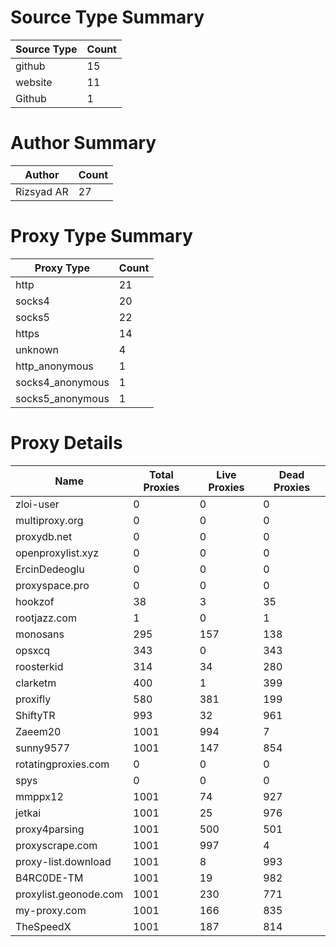 # Source Type Summary

| Source Type | Count |
|-------------|-------|
| github | 15 |
| website | 11 |
| Github | 1 |


# Author Summary

| Author | Count |
|--------|-------|
| Rizsyad AR | 27 |


# Proxy Type Summary

| Proxy Type | Count |
|------------|-------|
| http | 21 |
| socks4 | 20 |
| socks5 | 22 |
| https | 14 |
| unknown | 4 |
| http_anonymous | 1 |
| socks4_anonymous | 1 |
| socks5_anonymous | 1 |


# Proxy Details

| Name | Total Proxies | Live Proxies | Dead Proxies |
|------|---------------|--------------|---------------|
| zloi-user | 0 | 0 | 0 |
| multiproxy.org | 0 | 0 | 0 |
| proxydb.net | 0 | 0 | 0 |
| openproxylist.xyz | 0 | 0 | 0 |
| ErcinDedeoglu | 0 | 0 | 0 |
| proxyspace.pro | 0 | 0 | 0 |
| hookzof | 38 | 3 | 35 |
| rootjazz.com | 1 | 0 | 1 |
| monosans | 295 | 157 | 138 |
| opsxcq | 343 | 0 | 343 |
| roosterkid | 314 | 34 | 280 |
| clarketm | 400 | 1 | 399 |
| proxifly | 580 | 381 | 199 |
| ShiftyTR | 993 | 32 | 961 |
| Zaeem20 | 1001 | 994 | 7 |
| sunny9577 | 1001 | 147 | 854 |
| rotatingproxies.com | 0 | 0 | 0 |
| spys | 0 | 0 | 0 |
| mmppx12 | 1001 | 74 | 927 |
| jetkai | 1001 | 25 | 976 |
| proxy4parsing | 1001 | 500 | 501 |
| proxyscrape.com | 1001 | 997 | 4 |
| proxy-list.download | 1001 | 8 | 993 |
| B4RC0DE-TM | 1001 | 19 | 982 |
| proxylist.geonode.com | 1001 | 230 | 771 |
| my-proxy.com | 1001 | 166 | 835 |
| TheSpeedX | 1001 | 187 | 814 |

